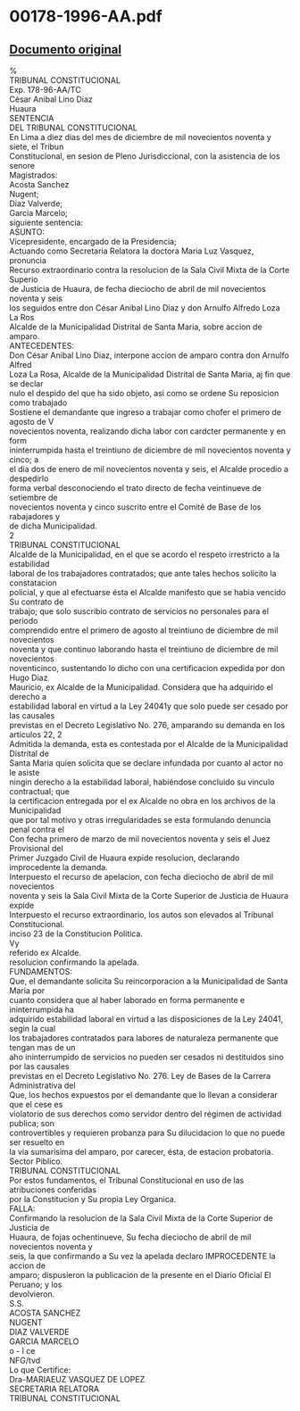 
00178-1996-AA.pdf
=================
  
[Documento original](https://tc.gob.pe/jurisprudencia/1998/00178-1996-AA.pdf)  
---  
%  
TRIBUNAL CONSTITUCIONAL  
Exp. 178-96-AA/TC  
César Anibal Lino Diaz  
Huaura  
SENTENCIA  
DEL TRIBUNAL CONSTITUCIONAL  
En Lima a diez dias del mes de diciembre de mil novecientos noventa y siete, el Tribun  
Constitucional, en sesion de Pleno Jurisdiccional, con la asistencia de los senore  
Magistrados:  
Acosta Sanchez  
Nugent;  
Diaz Valverde;  
Garcia Marcelo;  
siguiente sentencia:  
ASUNTO:  
Vicepresidente, encargado de la Presidencia;  
Actuando como Secretaria Relatora la doctora Maria Luz Vasquez, pronuncia  
Recurso extraordinario contra la resolucion de la Sala Civil Mixta de la Corte Superio  
de Justicia de Huaura, de fecha dieciocho de abril de mil novecientos noventa y seis  
los seguidos entre don César Anibal Lino Diaz y don Arnulfo Alfredo Loza La Ros  
Alcalde de la Municipalidad Distrital de Santa Maria, sobre accion de amparo.  
ANTECEDENTES:  
Don César Anibal Lino Diaz, interpone accion de amparo contra don Arnulfo Alfred  
Loza La Rosa, Alcalde de la Municipalidad Distrital de Santa Maria, aj fin que se declar  
nulo el despido del que ha sido objeto, asi como se ordene Su reposicion como trabajado  
Sostiene el demandante que ingreso a trabajar como chofer el primero de agosto de V  
novecientos noventa, realizando dicha labor con cardcter permanente y en form  
ininterrumpida hasta el treintiuno de diciembre de mil novecientos noventa y cinco; a  
el dia dos de enero de mil novecientos noventa y seis, el Alcalde procedio a despedirlo  
forma verbal desconociendo el trato directo de fecha veintinueve de setiembre de  
novecientos noventa y cinco suscrito entre el Comité de Base de los rabajadores y  
de dicha Municipalidad.  
2  
TRIBUNAL CONSTITUCIONAL  
Alcalde de la Municipalidad, en el que se acordo el respeto irrestricto a la estabilidad  
laboral de los trabajadores contratados; que ante tales hechos solicito la constatacion  
policial, y que al efectuarse ésta el Alcalde manifesto que se habia vencido Su contrato de  
trabajo; que solo suscribio contrato de servicios no personales para el periodo  
comprendido entre el primero de agosto al treintiuno de diciembre de mil novecientos  
noventa y que continuo laborando hasta el treintiuno de diciembre de mil novecientos  
noventicinco, sustentando lo dicho con una certificacion expedida por don Hugo Diaz  
Mauricio, ex Alcalde de la Municipalidad. Considera que ha adquirido el derecho a  
estabilidad laboral en virtud a la Ley 24041y que solo puede ser cesado por las causales  
previstas en el Decreto Legislativo No. 276, amparando su demanda en los articulos 22, 2  
Admitida la demanda, esta es contestada por el Alcalde de la Municipalidad Distrital de  
Santa Maria quien solicita que se declare infundada por cuanto al actor no le asiste  
ningin derecho a la estabilidad laboral, habiéndose concluido su vinculo contractual; que  
la certificacion entregada por el ex Alcalde no obra en los archivos de la Municipalidad  
que por tal motivo y otras irregularidades se esta formulando denuncia penal contra el  
Con fecha primero de marzo de mil novecientos noventa y seis el Juez Provisional del  
Primer Juzgado Civil de Huaura expide resolucion, declarando improcedente la demanda.  
Interpuesto el recurso de apelacion, con fecha dieciocho de abril de mil novecientos  
noventa y seis la Sala Civil Mixta de la Corte Superior de Justicia de Huaura expide  
Interpuesto el recurso extraordinario, los autos son elevados al Tribunal Constitucional.  
inciso 23 de la Constitucion Politica.  
Vy  
referido ex Alcalde.  
resolucion confirmando la apelada.  
FUNDAMENTOS:  
Que, el demandante solicita Su reincorporacion a la Municipalidad de Santa Maria por  
cuanto considera que al haber laborado en forma permanente e ininterrumpida ha  
adquirido estabilidad laboral en virtud a las disposiciones de la Ley 24041, segin la cual  
los trabajadores contratados para labores de naturaleza permanente que tengan mas de un  
aho ininterrumpido de servicios no pueden ser cesados ni destituidos sino por las causales  
previstas en el Decreto Legislativo No. 276. Ley de Bases de la Carrera Administrativa del  
Que, los hechos expuestos por el demandante que lo llevan a considerar que el cese es  
violatorio de sus derechos como servidor dentro del régimen de actividad publica; son  
controvertibles y requieren probanza para Su dilucidacion lo que no puede ser resuelto en  
la via sumarisima del amparo, por carecer, ésta, de estacion probatoria.  
Sector Piblico.  
TRIBUNAL CONSTITUCIONAL  
Por estos fundamentos, el Tribunal Constitucional en uso de las atribuciones conferidas  
por la Constitucion y Su propia Ley Organica.  
FALLA:  
Confirmando la resolucion de la Sala Civil Mixta de la Corte Superior de Justicia de  
Huaura, de fojas ochentinueve, Su fecha dieciocho de abril de mil novecientos noventa y  
seis, la que confirmando a Su vez la apelada declaro IMPROCEDENTE la accion de  
amparo; dispusieron la publicacion de la presente en el Diario Oficial El Peruano; y los  
devolvieron.  
S.S.  
ACOSTA SANCHEZ  
NUGENT  
DIAZ VALVERDE  
GARCIA MARCELO  
o - l ce  
NFG/tvd  
Lo que Certifice:  
Dra-MARIAEUZ VASQUEZ DE LOPEZ  
SECRETARIA RELATORA  
TRIBUNAL CONSTITUCIONAL